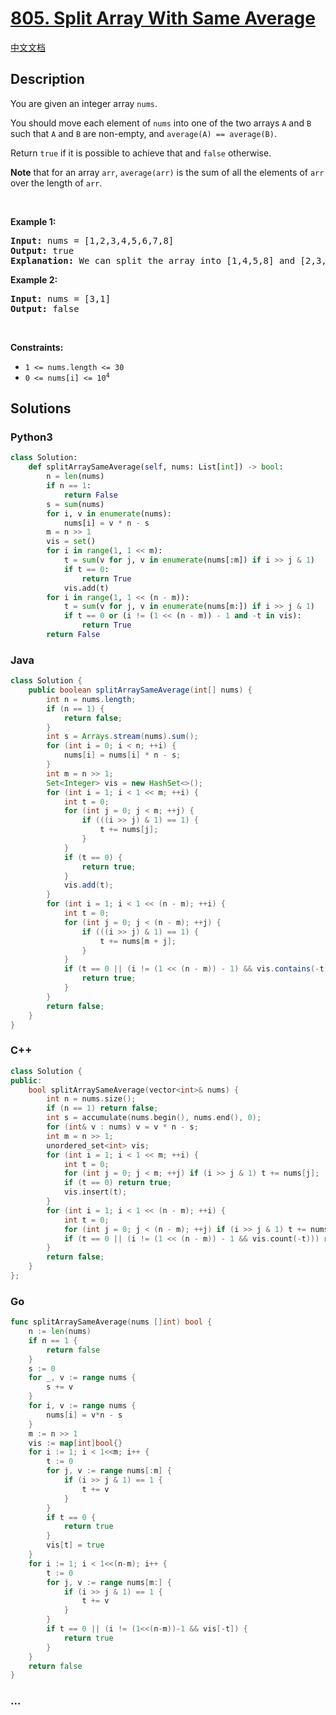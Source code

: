 # [805. Split Array With Same Average](https://leetcode.com/problems/split-array-with-same-average)

[中文文档](/solution/0800-0899/0805.Split%20Array%20With%20Same%20Average/README.md)

## Description

<p>You are given an integer array <code>nums</code>.</p>

<p>You should move each element of <code>nums</code> into one of the two arrays <code>A</code> and <code>B</code> such that <code>A</code> and <code>B</code> are non-empty, and <code>average(A) == average(B)</code>.</p>

<p>Return <code>true</code> if it is possible to achieve that and <code>false</code> otherwise.</p>

<p><strong>Note</strong> that for an array <code>arr</code>, <code>average(arr)</code> is the sum of all the elements of <code>arr</code> over the length of <code>arr</code>.</p>

<p>&nbsp;</p>
<p><strong class="example">Example 1:</strong></p>

<pre>
<strong>Input:</strong> nums = [1,2,3,4,5,6,7,8]
<strong>Output:</strong> true
<strong>Explanation:</strong> We can split the array into [1,4,5,8] and [2,3,6,7], and both of them have an average of 4.5.
</pre>

<p><strong class="example">Example 2:</strong></p>

<pre>
<strong>Input:</strong> nums = [3,1]
<strong>Output:</strong> false
</pre>

<p>&nbsp;</p>
<p><strong>Constraints:</strong></p>

<ul>
	<li><code>1 &lt;= nums.length &lt;= 30</code></li>
	<li><code>0 &lt;= nums[i] &lt;= 10<sup>4</sup></code></li>
</ul>

## Solutions

<!-- tabs:start -->

### **Python3**

```python
class Solution:
    def splitArraySameAverage(self, nums: List[int]) -> bool:
        n = len(nums)
        if n == 1:
            return False
        s = sum(nums)
        for i, v in enumerate(nums):
            nums[i] = v * n - s
        m = n >> 1
        vis = set()
        for i in range(1, 1 << m):
            t = sum(v for j, v in enumerate(nums[:m]) if i >> j & 1)
            if t == 0:
                return True
            vis.add(t)
        for i in range(1, 1 << (n - m)):
            t = sum(v for j, v in enumerate(nums[m:]) if i >> j & 1)
            if t == 0 or (i != (1 << (n - m)) - 1 and -t in vis):
                return True
        return False
```

### **Java**

```java
class Solution {
    public boolean splitArraySameAverage(int[] nums) {
        int n = nums.length;
        if (n == 1) {
            return false;
        }
        int s = Arrays.stream(nums).sum();
        for (int i = 0; i < n; ++i) {
            nums[i] = nums[i] * n - s;
        }
        int m = n >> 1;
        Set<Integer> vis = new HashSet<>();
        for (int i = 1; i < 1 << m; ++i) {
            int t = 0;
            for (int j = 0; j < m; ++j) {
                if (((i >> j) & 1) == 1) {
                    t += nums[j];
                }
            }
            if (t == 0) {
                return true;
            }
            vis.add(t);
        }
        for (int i = 1; i < 1 << (n - m); ++i) {
            int t = 0;
            for (int j = 0; j < (n - m); ++j) {
                if (((i >> j) & 1) == 1) {
                    t += nums[m + j];
                }
            }
            if (t == 0 || (i != (1 << (n - m)) - 1) && vis.contains(-t)) {
                return true;
            }
        }
        return false;
    }
}
```

### **C++**

```cpp
class Solution {
public:
    bool splitArraySameAverage(vector<int>& nums) {
        int n = nums.size();
        if (n == 1) return false;
        int s = accumulate(nums.begin(), nums.end(), 0);
        for (int& v : nums) v = v * n - s;
        int m = n >> 1;
        unordered_set<int> vis;
        for (int i = 1; i < 1 << m; ++i) {
            int t = 0;
            for (int j = 0; j < m; ++j) if (i >> j & 1) t += nums[j];
            if (t == 0) return true;
            vis.insert(t);
        }
        for (int i = 1; i < 1 << (n - m); ++i) {
            int t = 0;
            for (int j = 0; j < (n - m); ++j) if (i >> j & 1) t += nums[m + j];
            if (t == 0 || (i != (1 << (n - m)) - 1 && vis.count(-t))) return true;
        }
        return false;
    }
};
```

### **Go**

```go
func splitArraySameAverage(nums []int) bool {
	n := len(nums)
	if n == 1 {
		return false
	}
	s := 0
	for _, v := range nums {
		s += v
	}
	for i, v := range nums {
		nums[i] = v*n - s
	}
	m := n >> 1
	vis := map[int]bool{}
	for i := 1; i < 1<<m; i++ {
		t := 0
		for j, v := range nums[:m] {
			if (i >> j & 1) == 1 {
				t += v
			}
		}
		if t == 0 {
			return true
		}
		vis[t] = true
	}
	for i := 1; i < 1<<(n-m); i++ {
		t := 0
		for j, v := range nums[m:] {
			if (i >> j & 1) == 1 {
				t += v
			}
		}
		if t == 0 || (i != (1<<(n-m))-1 && vis[-t]) {
			return true
		}
	}
	return false
}
```

### **...**

```

```

<!-- tabs:end -->
